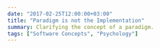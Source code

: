 ```yaml
---
date: "2017-02-25T12:00:00+03:00"
title: "Paradigm is not the Implementation"
summary: Clarifying the concept of a paradigm.
tags: ["Software Concepts", "Psychology"]
---
```


